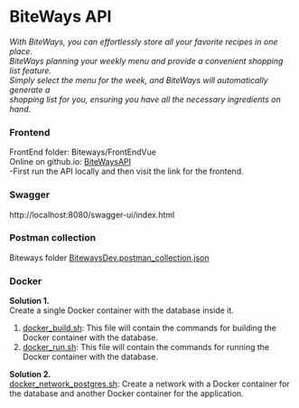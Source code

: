 # BiteWays API

*With BiteWays, you can effortlessly store all your favorite recipes in one place.</br>
BiteWays planning your weekly menu and provide a convenient shopping list feature.</br> 
Simply select the menu for the week, and BiteWays will automatically generate a</br> 
shopping list for you, ensuring you have all the necessary ingredients on hand.*  

### Frontend
FrontEnd folder: Biteways/FrontEndVue  
Online on github.io: [BiteWaysAPI](https://rabbitst.github.io/biteways.github.io/index.html)  
-First run the API locally and then visit the link for the frontend. 

### Swagger
http://localhost:8080/swagger-ui/index.html  

### Postman collection  
Biteways folder
[BitewaysDev.postman_collection.json](BitewaysDev.postman_collection.json)

### Docker

**Solution 1.**  
Create a single Docker container with the database inside it.
1. [docker_build.sh](docker_build.sh): This file will contain the commands for building the Docker container with the database.
2. [docker_run.sh](docker_run.sh): This file will contain the commands for running the Docker container with the database.

**Solution 2.**  
[docker_network_postgres.sh](docker_network_postgres.sh): Create a network with a Docker container for the database and another Docker container for the application.

